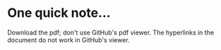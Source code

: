 # One quick note...
Download the pdf; don't use GitHub's pdf viewer. The hyperlinks in the document do not work in GitHub's viewer.
